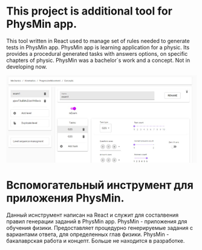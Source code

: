 This project is additional tool for PhysMin app. 
====================

This tool written in React used to manage set of rules needed to generate tests in PhysMin app.
PhysMin app is learning application for a physic. Its provides a procedural generated tasks with answers options, on specific chapters of physic.
PhysMin was a bachelor`s work and a concept. Not in developing now.

![Screenshot of tool](res/screenshot.jpg)

Вспомогательный инструмент для приложения PhysMin. 
====================

Данный иснструмент написан на React и служит для состалвения правил генерации заданий в PhysMin app.
PhysMin - приложения для обучения физики. Предоставляет процедурно генерируемые задания с вариантами ответа, для определенных глав физики.
PhysMin - бакалаврская работа и концепт. Больше не находится в разработке.